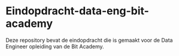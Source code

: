 # Eindopdracht-data-eng-bit-academy
Deze repository bevat de eindopdracht die is gemaakt voor de Data Engineer opleiding van de Bit Academy.
